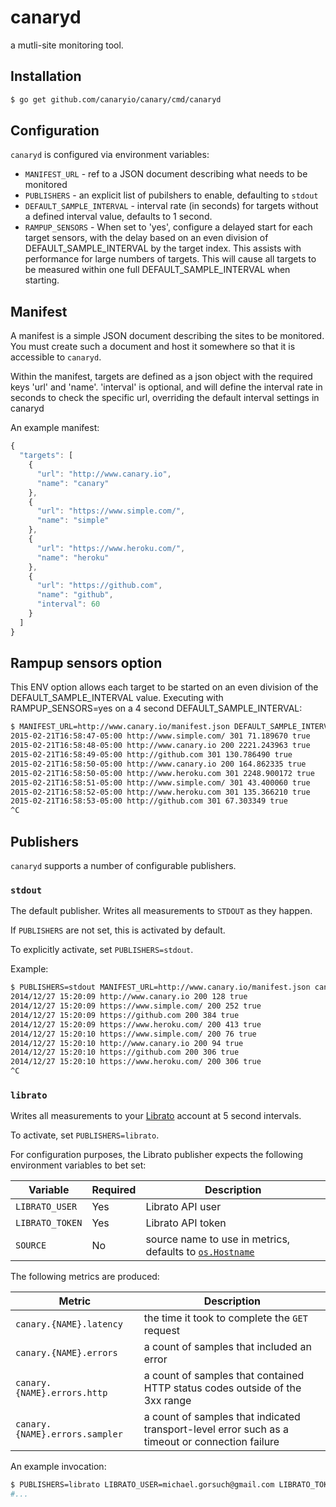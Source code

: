 canaryd
======

a mutli-site monitoring tool.

## Installation

```sh
$ go get github.com/canaryio/canary/cmd/canaryd
```

## Configuration

`canaryd` is configured via environment variables:

* `MANIFEST_URL` - ref to a JSON document describing what needs to be monitored
* `PUBLISHERS` - an explicit list of pubilshers to enable, defaulting to `stdout`
* `DEFAULT_SAMPLE_INTERVAL` - interval rate (in seconds) for targets without a defined interval value, defaults to 1 second.
* `RAMPUP_SENSORS` - When set to 'yes', configure a delayed start for each target sensors, with the delay based on an even division of DEFAULT_SAMPLE_INTERVAL by the target index. This assists with performance for large numbers of targets. This will cause all targets to be measured within one full DEFAULT_SAMPLE_INTERVAL when starting.

## Manifest

A manifest is a simple JSON document describing the sites to be monitored.  You must create such a document and host it somewhere so that it is accessible to `canaryd`.

Within the manifest, targets are defined as a json object with the required keys 'url' and 'name'. 'interval' is optional, and will define the interval rate in seconds to check the specific url, overriding the default interval settings in canaryd

An example manifest:

```js
{
  "targets": [
    {
      "url": "http://www.canary.io",
      "name": "canary"
    },
    {
      "url": "https://www.simple.com/",
      "name": "simple"
    },
    {
      "url": "https://www.heroku.com/",
      "name": "heroku"
    },
    {
      "url": "https://github.com",
      "name": "github",
      "interval": 60
    }
  ]
}
```

## Rampup sensors option

This ENV option allows each target to be started on an even division of the DEFAULT_SAMPLE_INTERVAL value. Executing with RAMPUP_SENSORS=yes on
a 4 second DEFAULT_SAMPLE_INTERVAL:

```sh
$ MANIFEST_URL=http://www.canary.io/manifest.json DEFAULT_SAMPLE_INTERVAL=4 RAMPUP_SENSORS=yes ./canaryd
2015-02-21T16:58:47-05:00 http://www.simple.com/ 301 71.189670 true
2015-02-21T16:58:48-05:00 http://www.canary.io 200 2221.243963 true
2015-02-21T16:58:49-05:00 http://github.com 301 130.786490 true
2015-02-21T16:58:50-05:00 http://www.canary.io 200 164.862335 true
2015-02-21T16:58:50-05:00 http://www.heroku.com 301 2248.900172 true
2015-02-21T16:58:51-05:00 http://www.simple.com/ 301 43.400060 true
2015-02-21T16:58:52-05:00 http://www.heroku.com 301 135.366210 true
2015-02-21T16:58:53-05:00 http://github.com 301 67.303349 true
^C
```

## Publishers

`canaryd` supports a number of configurable publishers.

### `stdout`

The default publisher.  Writes all measurements to `STDOUT` as they happen.

If `PUBLISHERS` are not set, this is activated by default.

To explicitly activate, set `PUBLISHERS=stdout`.

Example:

```sh
$ PUBLISHERS=stdout MANIFEST_URL=http://www.canary.io/manifest.json canaryd
2014/12/27 15:20:09 http://www.canary.io 200 128 true
2014/12/27 15:20:09 https://www.simple.com/ 200 252 true
2014/12/27 15:20:09 https://github.com 200 384 true
2014/12/27 15:20:09 https://www.heroku.com/ 200 413 true
2014/12/27 15:20:10 https://www.simple.com/ 200 76 true
2014/12/27 15:20:10 http://www.canary.io 200 94 true
2014/12/27 15:20:10 https://github.com 200 306 true
2014/12/27 15:20:10 https://www.heroku.com/ 200 306 true
^C
```

### `librato`

Writes all measurements to your [Librato](https://www.librato.com/) account at 5 second intervals.

To activate, set `PUBLISHERS=librato`.

For configuration purposes, the Librato publisher expects the following environment variables to bet set:

| Variable | Required | Description |
| -------- | -------- | ----------- |
| `LIBRATO_USER` | Yes | Librato API user |
| `LIBRATO_TOKEN` | Yes | Librato API token |
| `SOURCE` | No | source name to use in metrics, defaults to [`os.Hostname`](http://golang.org/pkg/os/#Hostname) |

The following metrics are produced:

| Metric | Description |
| ------ | ----------- |
| `canary.{NAME}.latency` | the time it took to complete the `GET` request |
| `canary.{NAME}.errors` | a count of samples that included an error |
| `canary.{NAME}.errors.http` | a count of samples that contained HTTP status codes outside of the 3xx range |
| `canary.{NAME}.errors.sampler` | a count of samples that indicated transport-level error such as a timeout or connection failure |

An example invocation:

```sh
$ PUBLISHERS=librato LIBRATO_USER=michael.gorsuch@gmail.com LIBRATO_TOKEN=REDACTED MANIFEST_URL=http://www.canary.io/manifest.json canaryd
#...
```